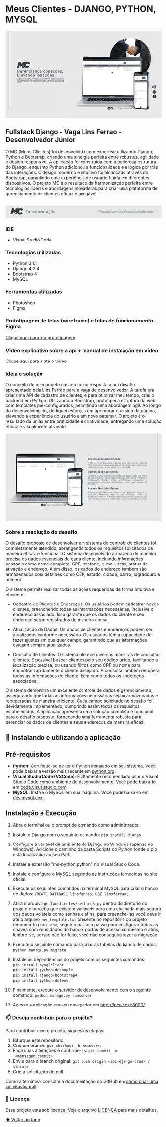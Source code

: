 <h1>Meus Clientes - DJANGO, PYTHON, MYSQL</h1>

![principal](rdm-img/img1.png) <br>
<h2>Fullstack Django - Vaga Lins Ferrao - Desenvolvedor Júnior</h2>
O MC (Meus Clientes) foi desenvolvido com expertise utilizando Django, Python e Bootstrap, criando uma sinergia perfeita entre robustez, 
agilidade e design responsivo. A aplicação foi construída com a poderosa estrutura do Django, enquanto Python adicionou a funcionalidade e a 
lógica por trás das interações. O design moderno e intuitivo foi alcançado através do Bootstrap, garantindo uma experiência de usuário fluida em diferentes dispositivos. 
O projeto MC é o resultado da harmonização perfeita entre tecnologias líderes e abordagens inovadoras para criar uma plataforma de gerenciamento de clientes eficaz e amigável. <br><br>

![topico](rdm-img/topico.png)

### IDE
- Visual Studio Code

### Tecnologias utilizadas
- Python 3.1.1
- Django 4.2.4
- Bootstrap 4
- MySQL

### Ferramentas utilizadas
- Photoshop
- Figma

### Prototipagem de telas (wireframe) e telas de funcionamento - Figma
[Clique aqui para ir a prototipagem](https://www.figma.com/file/x6HBF8nDFs8Z5uEJbrK7RV/Prints-de-Funcionamento?type=design&node-id=0%3A1&mode=design&t=URZ3lyd2kchST3yH-1)<br>

### Vídeo explicativo sobre a api + manual de instalação em vídeo
[Clique aqui para ir até o vídeo](https://www.youtube.com/watch?v=xQrxi7IZMOo)<br>

### Ideia e solução
O conceito do meu projeto nasceu como resposta a um desafio apresentado pela Lins Ferrão para a vaga de desenvolvedor. A tarefa era criar uma API de cadastro de clientes, e para otimizar meu tempo, 
criei o backend em Python. Utilizando o Bootstrap, prototipei a estrutura da web com templates pré-configurados, permitindo uma abordagem ágil. Ao longo do desenvolvimento, dediquei esforços em 
aprimorar o design da página, elevando a experiência do usuário a um novo patamar. O projeto é o resultado da união entre praticidade e criatividade, entregando uma solução eficaz e visualmente atraente.

![img](rdm-img/img2.png) <br>

### Sobre a resolução do desafio
O desafio proposto de desenvolver um sistema de controle de clientes foi completamente atendido, abrangendo todos os requisitos solicitados de maneira eficaz e funcional. 
O sistema desenvolvido armazena de maneira precisa os dados essenciais de cada cliente, 
incluindo informações pessoais como nome completo, CPF, telefone, e-mail, sexo, status de ativação e endereço. 
Além disso, os dados do endereço também são armazenados com detalhes como CEP, estado, cidade, bairro, logradouro e número.

O sistema permite realizar todas as ações requeridas de forma intuitiva e eficiente:

- Cadastro de Clientes e Endereços: Os usuários podem cadastrar novos clientes, preenchendo todas as informações necessárias, inclusive o endereço associado. Isso garante que os dados do cliente e seu endereço sejam registrados de maneira coesa.

- Atualização de Dados: Os dados de clientes e endereços podem ser atualizados conforme necessário. Os usuários têm a capacidade de fazer ajustes em qualquer campo, garantindo que as informações estejam sempre atualizadas.

- Consulta de Clientes: O sistema oferece diversas maneiras de consultar clientes. É possível buscar clientes pelo seu código único, facilitando a localização precisa, ou usando filtros como CPF ou nome para encontrar rapidamente o cliente desejado. A consulta também recupera todas as informações do cliente, bem como todos os endereços associados.

O sistema demonstra um excelente controle de dados e gerenciamento, assegurando que todas as informações necessárias sejam armazenadas e recuperadas de maneira eficiente. Cada campo solicitado no desafio foi devidamente implementado, cumprindo assim todos os requisitos estabelecidos. A aplicação apresenta uma solução completa e funcional para o desafio proposto, fornecendo uma ferramenta robusta para gerenciar os dados de clientes e seus endereços de maneira eficaz.

## 🚀 Instalando e utilizando a aplicação

## Pré-requisitos

- **Python**: Certifique-se de ter o Python instalado em seu sistema. Você pode baixar a versão mais recente em [python.org](https://www.python.org/downloads/).
- **Visual Studio Code (VSCode)**: É altamente recomendado usar o Visual Studio Code como ambiente de desenvolvimento. Você pode baixá-lo em [code.visualstudio.com](https://code.visualstudio.com/).
- **MySQL**: Instale o MySQL em sua máquina. Você pode baixá-lo em [dev.mysql.com](https://dev.mysql.com/downloads/).

## Instalação e Execução

1. Abra o terminal ou o prompt de comando como administrador.

2. Instale o Django com o seguinte comando:
`pip install django`

3. Configure a variável de ambiente do Django no Windows (apenas no Windows). Adicione o caminho da pasta Scripts do Python (onde o pip está localizado) ao seu Path.

4. Instale a extensão "ms-python.python" no Visual Studio Code.

5. Instale e configure o MySQL seguindo as instruções fornecidas no site oficial.

6. Execute os seguintes comandos no terminal MySQL para criar o banco de dados:
`CREATE DATABASE linsferrao;`
`USE linsferrao;`

7. Abra o arquivo `gestaoclientes/settings.py` dentro do diretório do projeto e perceba que existem variáveis para uma chamada mais segura dos dados voláteis como senhas e afins, para preenche-las você deve ir até o arquivo `env_template.txt` presente no repositório do projeto renomea-lo para `.env`, seguir o passo a passo para configurar todas as chaves com seus dados do banco, portas de acesso do mesmo e afins, lembre-se, se isso não for feito, você não conseguirá fazer a migração. 

8. Execute o seguinte comando para criar as tabelas do banco de dados:
`python manage.py migrate`

9. Instale as dependências do projeto com os seguintes comandos: <br>
`pip install mysqlclient` <br>
`pip install python-decouple` <br>
`pip install django-bootstrap4` <br>
`pip install python-dotenv` <br>


11. Finalmente, execute o servidor de desenvolvimento com o seguinte comando:
 `python manage.py runserver`

12. Acesse a aplicação em seu navegador em [http://localhost:8000/](http://localhost:8000/).

### 📫 Deseja contribuir para o projeto?
Para contribuir com o projeto, siga estas etapas:

1. Bifurque este repositório.
2. Crie um branch: `git checkout -b <master>`.
3. Faça suas alterações e confirme-as: `git commit -m '<mensagem_commit>'`
4. Envie para o branch original: `git push origin <api-django-crud> / <local>`
5. Crie a solicitação de pull.

Como alternativa, consulte a documentação do GitHub em [como criar uma solicitação pull](https://help.github.com/en/github/collaborating-with-issues-and-pull-requests/creating-a-pull-request).

### 📝 Licença

Esse projeto está sob licença. Veja o arquivo [LICENÇA](LICENSE.md) para mais detalhes.

[⬆ Voltar ao topo](#api-spring-mongodb-calcme)<br>



